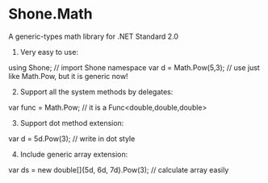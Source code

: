 # Shone.Math
A generic-types math library for .NET Standard 2.0

1. Very easy to use:

using Shone;                       // import Shone namespace
var d = Math<double>.Pow(5,3);     // use just like Math.Pow, but it is generic now!

2. Support all the system methods by delegates:

var func = Math<double>.Pow;    // it is a Func<double,double,double>

3. Support dot method extension:

var d = 5d.Pow(3);     // write in dot style

4. Include generic array extension:

var ds = new double[]{5d, 6d, 7d}.Pow(3);      // calculate array easily
